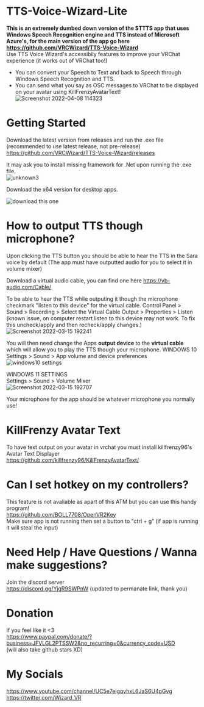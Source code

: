 # TTS-Voice-Wizard-Lite
**This is an extremely dumbed down version of the STTTS app that uses Windows Speech Recognition engine and TTS instead of Microsoft Azure's, for the main version of the app go here https://github.com/VRCWizard/TTS-Voice-Wizard** <br />
Use TTS Voice Wizard's accessibily features to improve your VRChat experience (it works out of VRChat too!)
* You can convert your Speech to Text and back to Speech through Windows Speech Recognition and TTS.<br />
* You can send what you say as OSC messages to VRChat to be displayed on your avatar using KillFrenzyAvatarText!<br />
![Screenshot 2022-04-08 114323](https://user-images.githubusercontent.com/101527472/162485657-f80428d0-c212-4b99-b4a7-c2cf3ced0bd6.png)
# Getting Started
Download the latest version from releases and run the .exe file (recommended to use latest release, not pre-release) <br />
https://github.com/VRCWizard/TTS-Voice-Wizard/releases <br />

It may ask you to install missing framework for .Net upon running the .exe file.<br />
![unknown3](https://user-images.githubusercontent.com/101527472/161798516-682fba28-e549-40fe-83c3-2f1e0c18fd2f.png)

Download the x64 version for desktop apps.<br />

![download this one](https://user-images.githubusercontent.com/101527472/161798523-48efb29a-81a6-4ac5-acaf-45a33a857b73.png)
# How to output TTS though microphone?
Upon clicking the TTS button you should be able to hear the TTS in the Sara voice by default (The app must have outputted audio for you to select it in volume mixer)

Download a virtual audio cable, you can find one here https://vb-audio.com/Cable/


To be able to hear the TTS while outputing it though the microphone checkmark "listen to this device" for the virtual cable.
Control Panel > Sound > Recording > Select the Virtual Cable Output > Properties > Listen
(known issue, on computer restart listen to this device may not work. To fix this uncheck/apply and then recheck/apply changes.)
![Screenshot 2022-03-15 192241](https://user-images.githubusercontent.com/101527472/158493212-8b1db84b-bf10-45ae-bca4-71c858113bb9.jpg)

You will then need change the Apps **output device**  to the **virtual cable** which will allow you to play the TTS though your microphone.
WINDOWS 10 <br />
Settings > Sound > App volume and device preferences <br />
![windows10 settings](https://user-images.githubusercontent.com/101527472/158684476-8ead5ee2-f441-4249-becc-530798b27ed8.png)


WINDOWS 11 SETTINGS <br />
Settings > Sound > Volume Mixer <br />
![Screenshot 2022-03-15 192707](https://user-images.githubusercontent.com/101527472/158493678-def6648a-02ea-480f-88ab-5666c59a0442.jpg)<br />

Your microphone for the app should be whatever microphone you normally use!
# KillFrenzy Avatar Text
To have text output on your avatar in vrchat you must install killfrenzy96's Avatar Text Displayer <br />
https://github.com/killfrenzy96/KillFrenzyAvatarText/ <br />

# Can I set hotkey on my controllers?
This feature is not avaliable as apart of this ATM but you can use this handy program! <br />
https://github.com/BOLL7708/OpenVR2Key <br />
Make sure app is not running then set a button to "ctrl + g" (if app is running it will steal the input)<br />


# Need Help / Have Questions / Wanna make suggestions?
Join the discord server <br />
https://discord.gg/YjgR9SWPnW (updated to permanate link, thank you)<br />

# Donation
If you feel like it <3 <br />
https://www.paypal.com/donate/?business=JFVLGL2PTSSW2&no_recurring=0&currency_code=USD <br />
(will also take github stars XD)
# My Socials
https://www.youtube.com/channel/UC5e7eigqyhxL6JaS6U4pGvg <br />
https://twitter.com/Wizard_VR <br />


